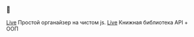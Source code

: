 ### 👋
[Live](https://faswan.github.io/Habbit.js/) Простой органайзер на чистом js.
[Live](https://faswan.github.io/bookApp.js/) Книжная библиотека API + ООП



<!--
**faswan/faswan** is a ✨ _special_ ✨ repository because its `README.md` (this file) appears on your GitHub profile.

Here are some ideas to get you started:

- 🔭 I’m currently working on ...
- 🌱 I’m currently learning ...
- 👯 I’m looking to collaborate on ...
- 🤔 I’m looking for help with ...
- 💬 Ask me about ...
- 📫 How to reach me: ...
- 😄 Pronouns: ...
- ⚡ Fun fact: ...
-->
